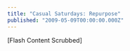 ```yaml
---
title: "Casual Saturdays: Repurpose"
published: "2009-05-09T00:00:00.000Z"
---
```


\[Flash Content Scrubbed\]
